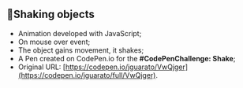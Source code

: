 ## 🥤Shaking objects

* Animation developed with JavaScript;
* On mouse over event;
* The object gains movement, it shakes;
* A Pen created on CodePen.io for the <strong>#CodePenChallenge: Shake</strong>;
* Original URL: [https://codepen.io/jguarato/VwQjger](https://codepen.io/jguarato/full/VwQjger).
